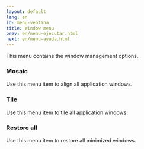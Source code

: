 ```yaml
---
layout: default
lang: en
id: menu-ventana
title: Window menu
prev: en/menu-ejecutar.html
next: en/menu-ayuda.html
---
```


This menu contains the window management options.


### Mosaic

Use this menu item to align all application windows.


### Tile

Use this menu item to tile all application windows.


### Restore all

Use this menu item to restore all minimized windows.
